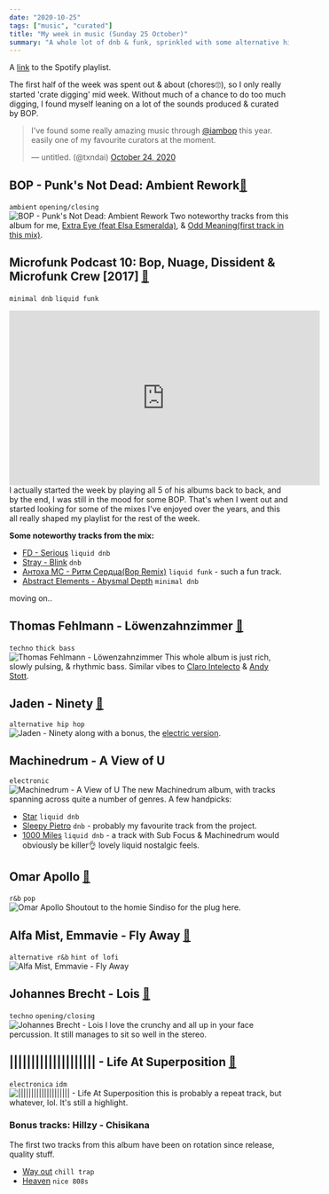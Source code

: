 ```yaml
---
date: "2020-10-25"
tags: ["music", "curated"]
title: "My week in music (Sunday 25 October)"
summary: "A whole lot of dnb & funk, sprinkled with some alternative hip hop, r&b."
---
```

A [link](https://open.spotify.com/playlist/0p0cnxlCdyCky6H0fiwGti?si=DqHazNZDTWKhNCnwIZTZmg) to the Spotify playlist.

The first half of the week was spent out & about (chores🙄), so I only really started 'crate digging' mid week. Without much of a chance to do too much digging, I found myself leaning on a lot of the sounds produced & curated by BOP.

<blockquote class="twitter-tweet"><p lang="en" dir="ltr">I&#39;ve found some really amazing music through <a href="https://twitter.com/iambop?ref_src=twsrc%5Etfw">@iambop</a> this year. easily one of my favourite curators at the moment.</p>&mdash; untitled. (@txndai) <a href="https://twitter.com/txndai/status/1320064291727429634?ref_src=twsrc%5Etfw">October 24, 2020</a></blockquote> <script async src="https://platform.twitter.com/widgets.js" charset="utf-8"></script>

## BOP - Punk's Not Dead: Ambient Rework[🔗](https://youtu.be/vrHlsHK-N80)
`ambient` `opening/closing` <br>
![BOP - Punk's Not Dead: Ambient Rework](https://i.scdn.co/image/ab67616d00001e0240b406d36e353161ebc86331)
Two noteworthy tracks from this album for me, [Extra Eye (feat Elsa Esmeralda)](https://youtu.be/KLGrvirXIvE), & [Odd Meaning(first track in this mix)](https://youtu.be/vrHlsHK-N80).<br>

## Microfunk Podcast 10: Bop, Nuage, Dissident & Microfunk Crew [2017] [🔗](https://youtu.be/jYsjThTOIs0)
`minimal dnb` `liquid funk` <br>
<iframe width="560" height="315" src="https://www.youtube-nocookie.com/embed/jYsjThTOIs0" frameborder="0" allow="accelerometer; autoplay; clipboard-write; encrypted-media; gyroscope; picture-in-picture" allowfullscreen></iframe>
I actually started the week by playing all 5 of his albums back to back, and by the end, I was still in the mood for some BOP. That's when I went out and started looking for some of the mixes I've enjoyed over the years, and this all really shaped my playlist for the rest of the week.

**Some noteworthy tracks from the mix:**
- [FD - Serious](https://youtu.be/Nw9HhWW_zpc) `liquid dnb`
- [Stray - Blink](https://youtu.be/pDJlhP6DUSs) `dnb`
- [Антоха МС - Ритм Сердца(Bop Remix)](https://youtu.be/eHEwKf8XOMQ) `liquid funk` - such a fun track.
- [Abstract Elements - Abysmal Depth](https://open.spotify.com/track/7KAOkKkXEMjYBSpHrFPl75?si=6UizdFv6T2ePFglW-V6m5g) `minimal dnb`

moving on..

## Thomas Fehlmann - Löwenzahnzimmer [🔗](https://open.spotify.com/track/127ZxfascwMj7Vm40F3oC2?si=9Q0vk4oSQfG-iO9WFqlWFA)
`techno` `thick bass` <br>
![Thomas Fehlmann - Löwenzahnzimmer](https://i.scdn.co/image/ab67616d00001e02e28b58650f919ac04dc7056b)
This whole album is just rich, slowly pulsing, & rhythmic bass. Similar vibes to [Claro Intelecto](https://open.spotify.com/track/0CVwFKT2DLOtwvMXv2DF2A?si=xN49qyoYQQirzcr9hMpEuA) & [Andy Stott](https://open.spotify.com/track/0UMLFx5VO2BdqTPdZwiSGb?si=Q3S3QO7HSoO6XI3QFW418A).

## Jaden - Ninety [🔗](https://open.spotify.com/track/2jdw2tc29bqJwToyGvKgJm?si=sWTd50z6QHeqdXPmX79tUA)
`alternative hip hop`<br>
![Jaden - Ninety](https://i.scdn.co/image/ab67616d00001e026aafb01504b69173c877bdca)
along with a bonus, the [electric version](https://open.spotify.com/track/7rHIOIfWnCF5MTjcmiArSG?si=mFlbCtS0RKmMAoC_eXrY6g).

## Machinedrum - A View of U
`electronic`<br>
![Machinedrum - A View of U](https://i.scdn.co/image/ab67616d00001e02d395550736092b7c1895b9ad)
The new Machinedrum album, with tracks spanning across quite a number of genres. A few handpicks: 
- [Star](https://open.spotify.com/track/1pvfRI4ahc13eOvO2rVzol?si=QXX40FQCRhGL17sIoAmLvQ) `liquid dnb`
- [Sleepy Pietro](https://open.spotify.com/track/0MoeShvEacFvWAROMIfqKz?si=vK_iRTrPQeeVSKun9qOx4w) `dnb` - probably my favourite track from the project.
- [1000 Miles](https://open.spotify.com/track/74NPJ5FDyMzvKi063Zxd5I?si=1kMariUHTNu7VdaGoW79nw) `liquid dnb` - a track with Sub Focus & Machinedrum would obviously be killer👌 lovely liquid nostalgic feels.

## Omar Apollo [🔗](https://open.spotify.com/track/18eZc40EneLmStYEy3cLBP?si=EV7zTrcCSemUWAyYYsOZQQ)
`r&b` `pop` <br>
![Omar Apollo](https://i.scdn.co/image/ab67616d00001e02737a31f300f76a6fab4f957f)
Shoutout to the homie Sindiso for the plug here.

## Alfa Mist, Emmavie - Fly Away [🔗](https://open.spotify.com/track/2VJnZ0oDn1mEzjNJrOfo3t?si=C5RLEf7ERVGzk3CW3jJckw)
`alternative r&b` `hint of lofi`  <br>
![Alfa Mist, Emmavie - Fly Away](https://i.scdn.co/image/ab67616d00001e02180ec9a6fe9aef97da4813cd)

## Johannes Brecht - Lois [🔗](https://youtu.be/DcYusIETvsg?list=TLPQMDMxMDIwMjCORiZPTQ94FA)
`techno` `opening/closing` <br>
![Johannes Brecht - Lois](https://i.scdn.co/image/ab67616d00001e02a352c4916464da35bb2f0696)
I love the crunchy and all up in your face percussion. It still manages to sit so well in the stereo.

## |||||||||||||||||||| - Life At Superposition [🔗](https://open.spotify.com/track/2UjcdO679DaqmrnmmBZjS6?si=fLBp6SzmTgimuDjPs9739w)
`electronica` `idm` <br>
![|||||||||||||||||||| - Life At Superposition](https://i.scdn.co/image/ab67616d00001e02e585532717c7f2b24cfe1c81)
this is probably a repeat track, but whatever, lol. It's still a highlight.

### Bonus tracks: Hillzy - Chisikana
The first two tracks from this album have been on rotation since release, quality stuff.
- [Way out](https://open.spotify.com/track/1kDn6XM8uc1McbsK901nRu?si=828Oc__VQ_-7I3Qg2XH4VA) `chill trap`
- [Heaven](https://open.spotify.com/track/7ItYoUB2LOaAVTvaygkc0Y?si=foazdz8DRgqVgTNvp5-6pQ) `nice 808s`
